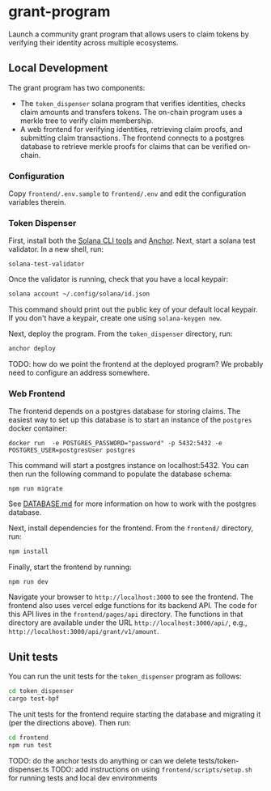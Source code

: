 # grant-program

Launch a community grant program that allows users to claim tokens by verifying their identity across multiple ecosystems.

## Local Development

The grant program has two components:

- The `token_dispenser` solana program that verifies identities, checks claim amounts and transfers tokens.
  The on-chain program uses a merkle tree to verify claim membership.
- A web frontend for verifying identities, retrieving claim proofs, and submitting claim transactions.
  The frontend connects to a postgres database to retrieve merkle proofs for claims that can be verified on-chain.

### Configuration

Copy `frontend/.env.sample` to `frontend/.env` and edit the configuration variables therein.

### Token Dispenser

First, install both the [Solana CLI tools](https://docs.solana.com/cli/install-solana-cli-tools) and [Anchor](https://www.anchor-lang.com/docs/installation).
Next, start a solana test validator. In a new shell, run:

```
solana-test-validator
```

Once the validator is running, check that you have a local keypair:

```bash
solana account ~/.config/solana/id.json
```

This command should print out the public key of your default local keypair.
If you don't have a keypair, create one using `solana-keygen new`.

Next, deploy the program. From the `token_dispenser` directory, run:

```bash
anchor deploy
```

TODO: how do we point the frontend at the deployed program? We probably need to configure an address somewhere.

### Web Frontend

The frontend depends on a postgres database for storing claims.
The easiest way to set up this database is to start an instance of the `postgres` docker container:

```
docker run  -e POSTGRES_PASSWORD="password" -p 5432:5432 -e POSTGRES_USER=postgresUser postgres
```

This command will start a postgres instance on localhost:5432.
You can then run the following command to populate the database schema:

```
npm run migrate
```

See [DATABASE.md](frontend/DATABASE.md) for more information on how to work with the postgres database.

Next, install dependencies for the frontend. From the `frontend/` directory, run:

```bash
npm install
```

Finally, start the frontend by running:

```
npm run dev
```

Navigate your browser to `http://localhost:3000` to see the frontend.
The frontend also uses vercel edge functions for its backend API.
The code for this API lives in the `frontend/pages/api` directory.
The functions in that directory are available under the URL `http://localhost:3000/api/`, e.g.,
`http://localhost:3000/api/grant/v1/amount`.

## Unit tests

You can run the unit tests for the `token_dispenser` program as follows:

```bash
cd token_dispenser
cargo test-bpf
```

The unit tests for the frontend require starting the database and migrating it (per the directions above).
Then run:

```bash
cd frontend
npm run test
```

TODO: do the anchor tests do anything or can we delete tests/token-dispenser.ts
TODO: add instructions on using `frontend/scripts/setup.sh` for running tests and local dev environments
